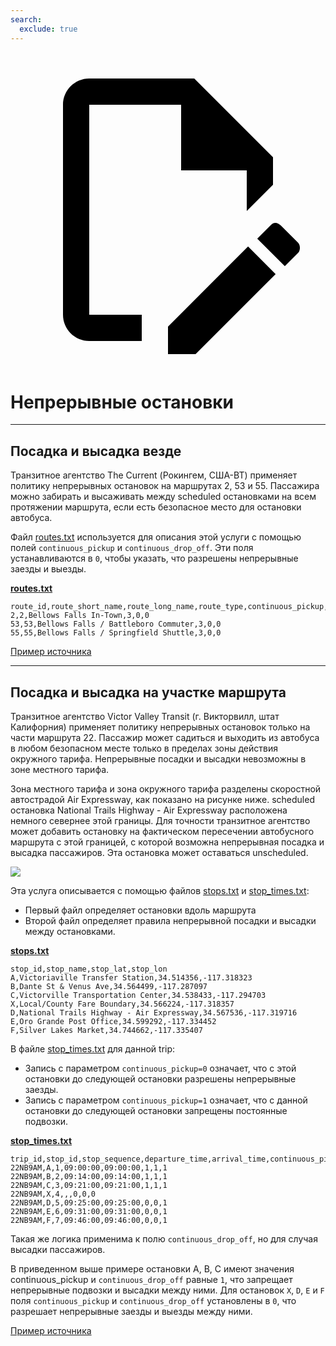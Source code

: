 ```yaml
---
search:
  exclude: true
---
```


<a class="pencil-link" href="https://github.com/MobilityData/gtfs.org/edit/main/docs/schedule/examples/continuous-stops.md" title="Edit this page" target="_blank">
    <svg class="pencil" xmlns="http://www.w3.org/2000/svg" viewBox="0 0 24 24"><path d="M10 20H6V4h7v5h5v3.1l2-2V8l-6-6H6c-1.1 0-2 .9-2 2v16c0 1.1.9 2 2 2h4v-2m10.2-7c.1 0 .3.1.4.2l1.3 1.3c.2.2.2.6 0 .8l-1 1-2.1-2.1 1-1c.1-.1.2-.2.4-.2m0 3.9L14.1 23H12v-2.1l6.1-6.1 2.1 2.1Z"></path></svg>
  </a>

# Непрерывные остановки

<hr/>

## Посадка и высадка везде

Транзитное агентство The Current (Рокингем, США-ВТ) применяет политику непрерывных остановок на маршрутах 2, 53 и 55. Пассажира можно забирать и высаживать между scheduled остановками на всем протяжении маршрута, если есть безопасное место для остановки автобуса.

Файл [routes.txt](../../reference/#routestxt) используется для описания этой услуги с помощью полей `continuous_pickup` и `continuous_drop_off`. Эти поля устанавливаются в `0`, чтобы указать, что разрешены непрерывные заезды и выезды.

[**routes.txt**](../../reference/#routestxt)

    route_id,route_short_name,route_long_name,route_type,continuous_pickup,continuous_drop_off
    2,2,Bellows Falls In-Town,3,0,0
    53,53,Bellows Falls / Battleboro Commuter,3,0,0
    55,55,Bellows Falls / Springfield Shuttle,3,0,0

[Пример источника](https://crtransit.org/bus-schedules/)

<hr/>

## Посадка и высадка на участке маршрута

Транзитное агентство Victor Valley Transit (г. Викторвилл, штат Калифорния) применяет политику непрерывных остановок только на части маршрута 22. Пассажир может садиться и выходить из автобуса в любом безопасном месте только в пределах зоны действия окружного тарифа. Непрерывные посадки и высадки невозможны в зоне местного тарифа.

Зона местного тарифа и зона окружного тарифа разделены скоростной автострадой Air Expressway, как показано на рисунке ниже. scheduled остановка National Trails Highway - Air Expressway расположена немного севернее этой границы. Для точности транзитное агентство может добавить остановку на фактическом пересечении автобусного маршрута с этой границей, с которой возможна непрерывная посадка и высадка пассажиров. Эта остановка может оставаться unscheduled.

![](../../assets/victor-valley-transit.svg)

Эта услуга описывается с помощью файлов [stops.txt](../../reference/#stopstxt) и [stop_times.txt](../../reference/#stoptimestxt):

- Первый файл определяет остановки вдоль маршрута
- Второй файл определяет правила непрерывной посадки и высадки между остановками.

[**stops.txt**](../../reference/#stopstxt)

    stop_id,stop_name,stop_lat,stop_lon
    A,Victoriaville Transfer Station,34.514356,-117.318323
    B,Dante St & Venus Ave,34.564499,-117.287097
    C,Victorville Transportation Center,34.538433,-117.294703
    X,Local/County Fare Boundary,34.566224,-117.318357
    D,National Trails Highway - Air Expressway,34.567536,-117.319716
    E,Oro Grande Post Office,34.599292,-117.334452
    F,Silver Lakes Market,34.744662,-117.335407

В файле [stop_times.txt](../../reference/#stoptimestxt) для данной trip:

- Запись с параметром `continuous_pickup=0` означает, что с этой остановки до следующей остановки разрешены непрерывные заезды.
- Запись с параметром `continuous_pickup=1` означает, что с данной остановки до следующей остановки запрещены постоянные подвозки.

[**stop_times.txt**](../../reference/#stoptimestxt)

    trip_id,stop_id,stop_sequence,departure_time,arrival_time,continuous_pickup,continuous_drop_off,timepoint
    22NB9AM,A,1,09:00:00,09:00:00,1,1,1
    22NB9AM,B,2,09:14:00,09:14:00,1,1,1
    22NB9AM,C,3,09:21:00,09:21:00,1,1,1
    22NB9AM,X,4,,,0,0,0
    22NB9AM,D,5,09:25:00,09:25:00,0,0,1
    22NB9AM,E,6,09:31:00,09:31:00,0,0,1
    22NB9AM,F,7,09:46:00,09:46:00,0,0,1

Такая же логика применима к полю `continuous_drop_off`, но для случая высадки пассажиров.

В приведенном выше примере остановки A, B, C имеют значения continuous_pickup и `continuous_drop_off` равные `1`, что запрещает непрерывные подвозки и высадки между ними. Для остановок `X`, `D`, `E` и `F` поля `continuous_pickup` и `continuous_drop_off` установлены в `0`, что разрешает непрерывные заезды и выезды между ними.

[Пример источника](https://vvta.org/routes/route-22/)
